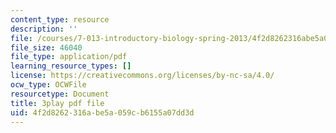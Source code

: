 ```yaml
---
content_type: resource
description: ''
file: /courses/7-013-introductory-biology-spring-2013/4f2d8262316abe5a059cb6155a07dd3d_Nx76XS_4FRE.pdf
file_size: 46040
file_type: application/pdf
learning_resource_types: []
license: https://creativecommons.org/licenses/by-nc-sa/4.0/
ocw_type: OCWFile
resourcetype: Document
title: 3play pdf file
uid: 4f2d8262-316a-be5a-059c-b6155a07dd3d
---
```

